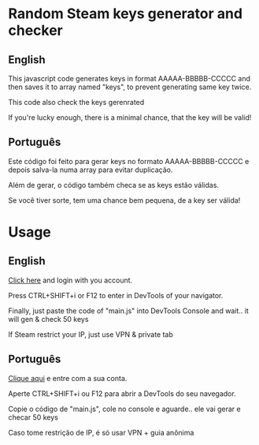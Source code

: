 # Random Steam keys generator and checker

## English
This javascript code generates keys in format AAAAA-BBBBB-CCCCC and then saves it to array named "keys", to prevent generating same key twice.

This code also check the keys gerenrated 

If you're lucky enough, there is a minimal chance, that the key will be valid!

## Português
Este código foi feito para gerar keys no formato AAAAA-BBBBB-CCCCC e depois salva-la numa array para evitar duplicação.

Além de gerar, o código também checa se as keys estão válidas.

Se você tiver sorte, tem uma chance bem pequena, de a key ser válida!

# Usage

## English
[Click here](https://store.steampowered.com/account/registerkey) and login with you account.

Press CTRL+SHIFT+i or F12 to enter in DevTools of your navigator.

Finally, just paste the code of "main.js" into DevTools Console and wait.. it will gen & check 50 keys

If Steam restrict your IP, just use VPN & private tab

## Português
[Clique aqui](https://store.steampowered.com/account/registerkey) e entre com a sua conta.

Aperte CTRL+SHIFT+i ou F12 para abrir a DevTools do seu navegador.

Copie o código de "main.js", cole no console e aguarde.. ele vai gerar e checar 50 keys

Caso tome restrição de IP, é só usar VPN + guia anônima 

